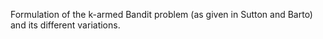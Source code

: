 Formulation of the k-armed Bandit problem (as given in Sutton and Barto) and its different
variations.
